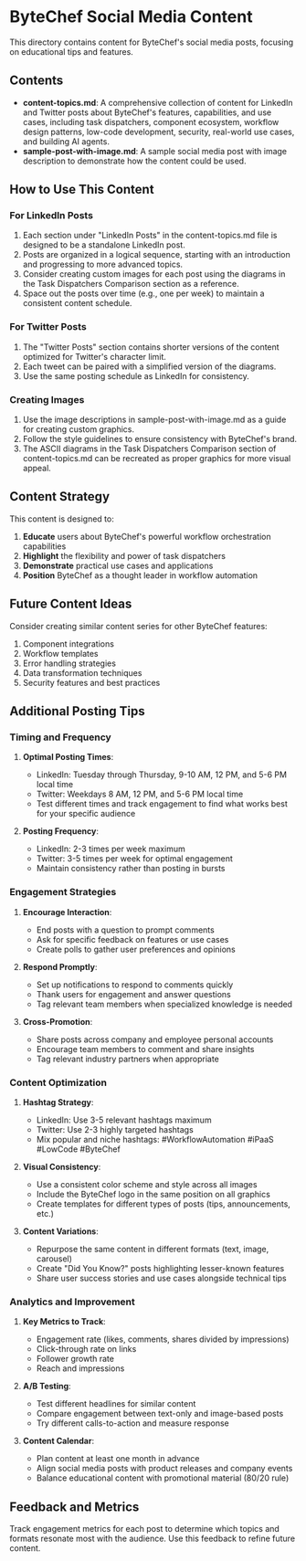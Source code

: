 # ByteChef Social Media Content

This directory contains content for ByteChef's social media posts, focusing on educational tips and features.

## Contents

- **content-topics.md**: A comprehensive collection of content for LinkedIn and Twitter posts about ByteChef's features, capabilities, and use cases, including task dispatchers, component ecosystem, workflow design patterns, low-code development, security, real-world use cases, and building AI agents.
- **sample-post-with-image.md**: A sample social media post with image description to demonstrate how the content could be used.

## How to Use This Content

### For LinkedIn Posts

1. Each section under "LinkedIn Posts" in the content-topics.md file is designed to be a standalone LinkedIn post.
2. Posts are organized in a logical sequence, starting with an introduction and progressing to more advanced topics.
3. Consider creating custom images for each post using the diagrams in the Task Dispatchers Comparison section as a reference.
4. Space out the posts over time (e.g., one per week) to maintain a consistent content schedule.

### For Twitter Posts

1. The "Twitter Posts" section contains shorter versions of the content optimized for Twitter's character limit.
2. Each tweet can be paired with a simplified version of the diagrams.
3. Use the same posting schedule as LinkedIn for consistency.

### Creating Images

1. Use the image descriptions in sample-post-with-image.md as a guide for creating custom graphics.
2. Follow the style guidelines to ensure consistency with ByteChef's brand.
3. The ASCII diagrams in the Task Dispatchers Comparison section of content-topics.md can be recreated as proper graphics for more visual appeal.

## Content Strategy

This content is designed to:

1. **Educate** users about ByteChef's powerful workflow orchestration capabilities
2. **Highlight** the flexibility and power of task dispatchers
3. **Demonstrate** practical use cases and applications
4. **Position** ByteChef as a thought leader in workflow automation

## Future Content Ideas

Consider creating similar content series for other ByteChef features:

1. Component integrations
2. Workflow templates
3. Error handling strategies
4. Data transformation techniques
5. Security features and best practices

## Additional Posting Tips

### Timing and Frequency

1. **Optimal Posting Times**:
   - LinkedIn: Tuesday through Thursday, 9-10 AM, 12 PM, and 5-6 PM local time
   - Twitter: Weekdays 8 AM, 12 PM, and 5-6 PM local time
   - Test different times and track engagement to find what works best for your specific audience

2. **Posting Frequency**:
   - LinkedIn: 2-3 times per week maximum
   - Twitter: 3-5 times per week for optimal engagement
   - Maintain consistency rather than posting in bursts

### Engagement Strategies

1. **Encourage Interaction**:
   - End posts with a question to prompt comments
   - Ask for specific feedback on features or use cases
   - Create polls to gather user preferences and opinions

2. **Respond Promptly**:
   - Set up notifications to respond to comments quickly
   - Thank users for engagement and answer questions
   - Tag relevant team members when specialized knowledge is needed

3. **Cross-Promotion**:
   - Share posts across company and employee personal accounts
   - Encourage team members to comment and share insights
   - Tag relevant industry partners when appropriate

### Content Optimization

1. **Hashtag Strategy**:
   - LinkedIn: Use 3-5 relevant hashtags maximum
   - Twitter: Use 2-3 highly targeted hashtags
   - Mix popular and niche hashtags: #WorkflowAutomation #iPaaS #LowCode #ByteChef

2. **Visual Consistency**:
   - Use a consistent color scheme and style across all images
   - Include the ByteChef logo in the same position on all graphics
   - Create templates for different types of posts (tips, announcements, etc.)

3. **Content Variations**:
   - Repurpose the same content in different formats (text, image, carousel)
   - Create "Did You Know?" posts highlighting lesser-known features
   - Share user success stories and use cases alongside technical tips

### Analytics and Improvement

1. **Key Metrics to Track**:
   - Engagement rate (likes, comments, shares divided by impressions)
   - Click-through rate on links
   - Follower growth rate
   - Reach and impressions

2. **A/B Testing**:
   - Test different headlines for similar content
   - Compare engagement between text-only and image-based posts
   - Try different calls-to-action and measure response

3. **Content Calendar**:
   - Plan content at least one month in advance
   - Align social media posts with product releases and company events
   - Balance educational content with promotional material (80/20 rule)

## Feedback and Metrics

Track engagement metrics for each post to determine which topics and formats resonate most with the audience. Use this feedback to refine future content.
